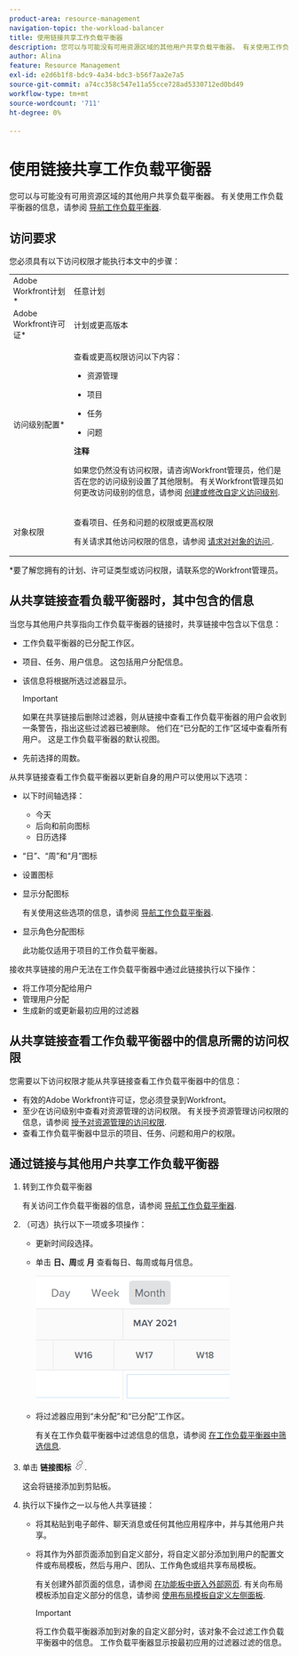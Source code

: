 ```yaml
---
product-area: resource-management
navigation-topic: the-workload-balancer
title: 使用链接共享工作负载平衡器
description: 您可以与可能没有可用资源区域的其他用户共享负载平衡器。 有关使用工作负载平衡器的信息，请参阅导航工作负载平衡器。
author: Alina
feature: Resource Management
exl-id: e2d6b1f8-bdc9-4a34-bdc3-b56f7aa2e7a5
source-git-commit: a74cc358c547e11a55cce728ad5330712ed0bd49
workflow-type: tm+mt
source-wordcount: '711'
ht-degree: 0%

---
```


# 使用链接共享工作负载平衡器

您可以与可能没有可用资源区域的其他用户共享负载平衡器。 有关使用工作负载平衡器的信息，请参阅 [导航工作负载平衡器](../../resource-mgmt/workload-balancer/navigate-the-workload-balancer.md).

## 访问要求

您必须具有以下访问权限才能执行本文中的步骤：

<table style="table-layout:auto"> 
 <col> 
 <col> 
 <tbody> 
  <tr> 
   <td role="rowheader">Adobe Workfront计划*</td> 
   <td> <p>任意计划</p> </td> 
  </tr> 
  <tr> 
   <td role="rowheader">Adobe Workfront许可证*</td> 
   <td> <p>计划或更高版本</p> </td> 
  </tr> 
  <tr> 
   <td role="rowheader">访问级别配置*</td> 
   <td> <p>查看或更高权限访问以下内容：</p> 
    <ul> 
     <li> <p>资源管理</p> </li> 
     <li> <p>项目</p> </li> 
     <li> <p>任务</p> </li> 
     <li> <p>问题</p> </li> 
    </ul> <p><b>注释</b>

如果您仍然没有访问权限，请咨询Workfront管理员，他们是否在您的访问级别设置了其他限制。 有关Workfront管理员如何更改访问级别的信息，请参阅 <a href="../../administration-and-setup/add-users/configure-and-grant-access/create-modify-access-levels.md" class="MCXref xref">创建或修改自定义访问级别</a>.</p> </td>
</tr> 
  <tr> 
   <td role="rowheader">对象权限</td> 
   <td> <p>查看项目、任务和问题的权限或更高权限 </p> <p>有关请求其他访问权限的信息，请参阅 <a href="../../workfront-basics/grant-and-request-access-to-objects/request-access.md" class="MCXref xref">请求对对象的访问 </a>.</p> </td> 
  </tr> 
 </tbody> 
</table>

&#42;要了解您拥有的计划、许可证类型或访问权限，请联系您的Workfront管理员。

## 从共享链接查看负载平衡器时，其中包含的信息

当您与其他用户共享指向工作负载平衡器的链接时，共享链接中包含以下信息：

* 工作负载平衡器的已分配工作区。
* 项目、任务、用户信息。 这包括用户分配信息。
* 该信息将根据所选过滤器显示。

   >[!IMPORTANT]
   >
   >如果在共享链接后删除过滤器，则从链接中查看工作负载平衡器的用户会收到一条警告，指出这些过滤器已被删除。 他们在“已分配的工作”区域中查看所有用户。 这是工作负载平衡器的默认视图。

* 先前选择的周数。

从共享链接查看工作负载平衡器以更新自身的用户可以使用以下选项：

* 以下时间轴选择：

   * 今天
   * 后向和前向图标
   * 日历选择

* “日”、“周”和“月”图标
* 设置图标
* 显示分配图标

   有关使用这些选项的信息，请参阅 [导航工作负载平衡器](../../resource-mgmt/workload-balancer/navigate-the-workload-balancer.md).

* 显示角色分配图标

   此功能仅适用于项目的工作负载平衡器。

接收共享链接的用户无法在工作负载平衡器中通过此链接执行以下操作：

* 将工作项分配给用户
* 管理用户分配
* 生成新的或更新最初应用的过滤器

## 从共享链接查看工作负载平衡器中的信息所需的访问权限

您需要以下访问权限才能从共享链接查看工作负载平衡器中的信息：

* 有效的Adobe Workfront许可证，您必须登录到Workfront。
* 至少在访问级别中查看对资源管理的访问权限。 有关授予资源管理访问权限的信息，请参阅 [授予对资源管理的访问权限](../../administration-and-setup/add-users/configure-and-grant-access/grant-access-resource-management.md).
* 查看工作负载平衡器中显示的项目、任务、问题和用户的权限。

## 通过链接与其他用户共享工作负载平衡器

1. 转到工作负载平衡器

   有关访问工作负载平衡器的信息，请参阅 [导航工作负载平衡器](../../resource-mgmt/workload-balancer/navigate-the-workload-balancer.md).

1. （可选）执行以下一项或多项操作：

   * 更新时间段选择。
   * 单击 **日、周**&#x200B;或 **月** 查看每日、每周或每月信息。

      ![](assets/month-icon-on-toolbar-selected-wb-350x226.png)

   * 将过滤器应用到“未分配”和“已分配”工作区。

      有关在工作负载平衡器中过滤信息的信息，请参阅 [在工作负载平衡器中筛选信息](../../resource-mgmt/workload-balancer/filter-information-workload-balancer.md).

1. 单击 **链接图标** ![](assets/wb-shearable-link-icon-small.png).

   这会将链接添加到剪贴板。

1. 执行以下操作之一以与他人共享链接：

   * 将其粘贴到电子邮件、聊天消息或任何其他应用程序中，并与其他用户共享。
   * 将其作为外部页面添加到自定义部分，将自定义部分添加到用户的配置文件或布局模板，然后与用户、团队、工作角色或组共享布局模板。

      有关创建外部页面的信息，请参阅 [在功能板中嵌入外部网页](../../reports-and-dashboards/dashboards/creating-and-managing-dashboards/embed-external-web-page-dashboard.md). 有关向布局模板添加自定义部分的信息，请参阅 [使用布局模板自定义左侧面板](../../administration-and-setup/customize-workfront/use-layout-templates/customize-left-panel.md).

      >[!IMPORTANT]
      >
      >将工作负载平衡器添加到对象的自定义部分时，该对象不会过滤工作负载平衡器中的信息。 工作负载平衡器显示按最初应用的过滤器过滤的信息。
